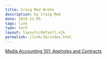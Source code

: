 ```yaml
---
title: Craig Mod Wrote
description: by Craig Mod
date: 2019-11-05
tags: link
type: tech
layout: layouts/default.njk
permalink: /link/16/index.html
---
```


[Media Accounting 101: Appholes and Contracts](https://craigmod.com/roden/030/)
